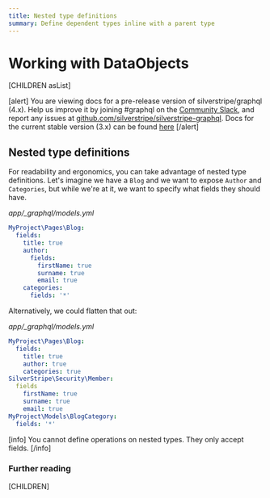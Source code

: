 ```yaml
---
title: Nested type definitions
summary: Define dependent types inline with a parent type
---
```

# Working with DataObjects

[CHILDREN asList]

[alert]
You are viewing docs for a pre-release version of silverstripe/graphql (4.x).
Help us improve it by joining #graphql on the [Community Slack](https://www.silverstripe.org/blog/community-slack-channel/),
and report any issues at [github.com/silverstripe/silverstripe-graphql](https://github.com/silverstripe/silverstripe-graphql). 
Docs for the current stable version (3.x) can be found
[here](https://github.com/silverstripe/silverstripe-graphql/tree/3)
[/alert]

## Nested type definitions

For readability and ergonomics, you can take advantage of nested type definitions. Let's imagine
we have a `Blog` and we want to expose `Author` and `Categories`, but while we're at it, we want
to specify what fields they should have.

*app/_graphql/models.yml*
```yaml
MyProject\Pages\Blog:
  fields:
    title: true
    author:
      fields:
        firstName: true
        surname: true
        email: true
    categories:
      fields: '*'
```

Alternatively, we could flatten that out:

*app/_graphql/models.yml*
```yaml
MyProject\Pages\Blog:
  fields:
    title: true
    author: true
    categories: true
SilverStripe\Security\Member:
  fields
    firstName: true
    surname: true
    email: true
MyProject\Models\BlogCategory:
  fields: '*'
```

[info]
You cannot define operations on nested types. They only accept fields.
[/info]

### Further reading

[CHILDREN]
